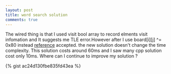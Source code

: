 ```yaml
---
layout: post
title: word search solution
comments: true
---
```

The wired thing is that I used visit bool array to record elments visit infomation and It suggests me TLE error.However after I use board[i][j] ^= 0x80 instead [reference](https://oj.leetcode.com/discuss/22848/why-my-solution-with-dfs-is-tle) accepted. the new solution doesn't change the time complexity. This solution costs around 60ms and I saw many cpp solution cost only  10ms. Where can I continue to improve my solution ?

{% gist ac24d130fbe835fd43ea %}

